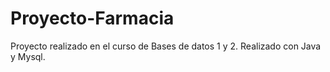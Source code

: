 # Proyecto-Farmacia
Proyecto realizado en el curso de Bases de datos 1 y 2. Realizado con Java y Mysql. 
